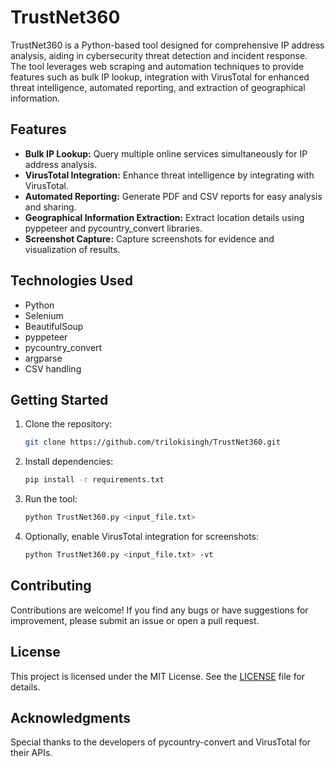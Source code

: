 # TrustNet360

TrustNet360 is a Python-based tool designed for comprehensive IP address analysis, aiding in cybersecurity threat detection and incident response. The tool leverages web scraping and automation techniques to provide features such as bulk IP lookup, integration with VirusTotal for enhanced threat intelligence, automated reporting, and extraction of geographical information.

## Features

- **Bulk IP Lookup:** Query multiple online services simultaneously for IP address analysis.
- **VirusTotal Integration:** Enhance threat intelligence by integrating with VirusTotal.
- **Automated Reporting:** Generate PDF and CSV reports for easy analysis and sharing.
- **Geographical Information Extraction:** Extract location details using pyppeteer and pycountry_convert libraries.
- **Screenshot Capture:** Capture screenshots for evidence and visualization of results.

## Technologies Used

- Python
- Selenium
- BeautifulSoup
- pyppeteer
- pycountry_convert
- argparse
- CSV handling

## Getting Started

1. Clone the repository:

    ```bash
    git clone https://github.com/trilokisingh/TrustNet360.git
    ```

2. Install dependencies:

    ```bash
    pip install -r requirements.txt
    ```

3. Run the tool:

    ```bash
    python TrustNet360.py <input_file.txt>
    ```

4. Optionally, enable VirusTotal integration for screenshots:

    ```bash
    python TrustNet360.py <input_file.txt> -vt
    ```

## Contributing

Contributions are welcome! If you find any bugs or have suggestions for improvement, please submit an issue or open a pull request.

## License

This project is licensed under the MIT License. See the [LICENSE](LICENSE) file for details.

## Acknowledgments

Special thanks to the developers of pycountry-convert and VirusTotal for their APIs.
